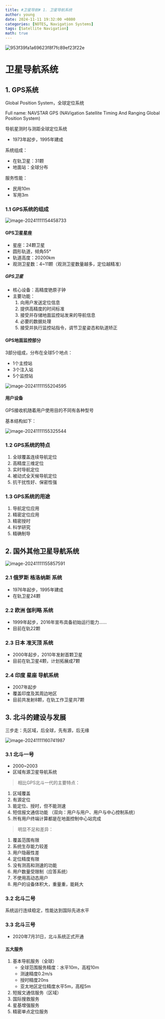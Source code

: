 ```yaml
---
title: #卫星导航# 1. 卫星导航系统
author: young
date: 2024-11-11 19:32:00 +0800
categories: [NOTES, Navigation Systems]
tags: [Satellite Navigation]
math: true
---
```


![953f39fa1a69623f8f7fc89ef23f22e](https://youngfriday-1328789051.cos.ap-beijing.myqcloud.com/Typora/953f39fa1a69623f8f7fc89ef23f22e.jpg)

# 卫星导航系统

## 1. GPS系统

Global Position System，全球定位系统

Full name: NAVSTAR GPS (NAVigation Satellite Timing And Ranging Global Position System)

导航星测时与测距全球定位系统

- 1973年起步，1995年建成

系统组成：

- 在轨卫星：31颗
- 地面站：全球分布

服务性能：

- 民用10m
- 军用3m

### 1.1 GPS系统的组成

![image-20241111154458733](https://youngfriday-1328789051.cos.ap-beijing.myqcloud.com/Typora/image-20241111154458733.png)

#### GPS卫星星座

- 星座：24颗卫星
- 圆形轨道，倾角55°
- 轨道高度：20200km
- 观测卫星数：4~11颗（观测卫星数量越多，定位越精准）

##### GPS卫星

- 核心设备：高精度铯原子钟
- 主要功能：
  1. 向用户发送定位信息
  2. 提供高精度的时间标准
  3. 接受并存储地面监控站发来的导航信息
  4. 必要的数据处理
  5. 接受并执行监控站指令，调节卫星姿态和轨道矫正

#### GPS地面监控部分

3部分组成，分布在全球5个地点：

- 1个主控站
- 3个注入站
- 5个监控站

![image-20241111155204595](https://youngfriday-1328789051.cos.ap-beijing.myqcloud.com/Typora/image-20241111155204595.png)

#### 用户设备

GPS接收机随着用户使用目的不同有各种型号

基本结构如下：

![image-20241111155325544](https://youngfriday-1328789051.cos.ap-beijing.myqcloud.com/Typora/image-20241111155325544.png)

### 1.2 GPS系统的特点

1. 全球覆盖连续导航定位
2. 高精度三维定位
3. 实时导航定位
4. 被动式全天候导航定位
5. 抗干扰性好、保密性强

### 1.3 GPS系统的用途

1. 导航定位应用
2. 精密定位应用
3. 精密授时
4. 科学研究
5. 精确制导

## 2. 国外其他卫星导航系统

![image-20241111155857591](https://youngfriday-1328789051.cos.ap-beijing.myqcloud.com/Typora/image-20241111155857591.png)

### 2.1 俄罗斯 格洛纳斯 系统 

- 1976年起步，1995年建成
- 在轨卫星24颗

### 2.2 欧洲 伽利略 系统

- 1999年起步，2016年宣布具备初始运行能力……
- 目前在轨22颗

### 2.3 日本 准天顶 系统

- 2000年起步，2010年发射首颗卫星
- 目前在轨卫星4颗，计划拓展成7颗

### 2.4 印度 星座 导航系统

- 2007年起步
- 覆盖印度及其周边地区
- 目前共发射8颗，在轨工作卫星共7颗

## 3. 北斗的建设与发展

三步走：先区域，后全球，先有源，后无缘

![image-20241111160741987](https://youngfriday-1328789051.cos.ap-beijing.myqcloud.com/Typora/image-20241111160741987.png)

### 3.1 北斗一号

- 2000~2003
- 区域有源卫星导航系统

>  相比GPS北斗一代的主要特点：

1. 区域覆盖
2. 有源定位
3. 能定位、授时，但不能测速
4. 短信报文通信功能 （双向：用户与用户、用户与中心控制系统）
5. 所有用户终端计算都是在地面控制中心站完成

> 明显不足和差异：

1. 覆盖范围有限
2. 系统生存能力较差
3. 用户隐蔽性差
4. 定位精度有限
5. 没有测高和测速的功能
6. 用户数量受限制（应答系统）
7. 不使用高动态用户
8. 用户的设备体积大，重量重，能耗大



### 3.2 北斗二号

系统运行连续稳定，性能达到国际先进水平



### 3.3 北斗三号

- 2020年7月31日，北斗系统正式开通

#### 五大服务

1. 基本导航服务（全球）
   - 全球范围服务精度：水平10m，高程10m
   - 测速精度0.2m/s
   - 授时精度20ns
   - 亚太地区定位精度水平5m，高程5m
2. 短报文通信服务（区域）
3. 国际搜救服务
4. 星基增强服务
5. 精密单点定位服务